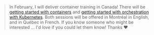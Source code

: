 > In February, I will deliver container training in Canada!
> There will be [getting started with containers](http://www.elapsetech.com/formation/docker-101#English)
> and [getting started with orchestration with Kubernetes](http://www.elapsetech.com/formation/kubernetes-101#English).
> Both sessions will be offered in Montréal in English,
> and in Québec in French. If you know someone who might be
> interested ... I'd *love* if you could let them know! Thanks ♥